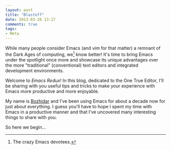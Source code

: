 ```yaml
---
layout: post
title: "Blastoff"
date: 2013-03-26 13:17
comments: true
tags:
- Meta
---
```


While many people consider Emacs (and _vim_ for that matter) a remnant of
the Dark Ages of computing, we[^1] know better!
It's time to bring Emacs under the spotlight once more and showcase
its unique advantages over the more "traditional" (conventional) text
editors and integrated development environments.

Welcome to _Emacs Redux_! In this blog, dedicated to the One True
Editor, I'll be sharing with you useful tips and tricks to make your
experience with Emacs more productive and more enjoyable.

My name is [Bozhidar](/about) and I've been using
Emacs for about a decade now for just about everything. I guess you'll
have to hope I spent my time with Emacs in a productive manner and
that I've uncovered many interesting things to share with you.

So here we begin...

[^1]: The crazy Emacs devotees.
